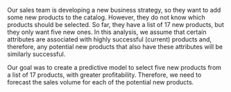 Our sales team is developing a new business strategy, so they want to add some new products to the catalog. However, they do not know which products should be selected. So far, they have a list of 17 new products, but they only want five new ones. In this analysis, we assume that certain attributes are associated with highly successful (current) products and, therefore, any potential new products that also have these attributes will be similarly successful.


Our goal was to create a predictive model to select five new products from a list of 17 products, with greater profitability. Therefore, we need to forecast the sales volume for each of the potential new products.
